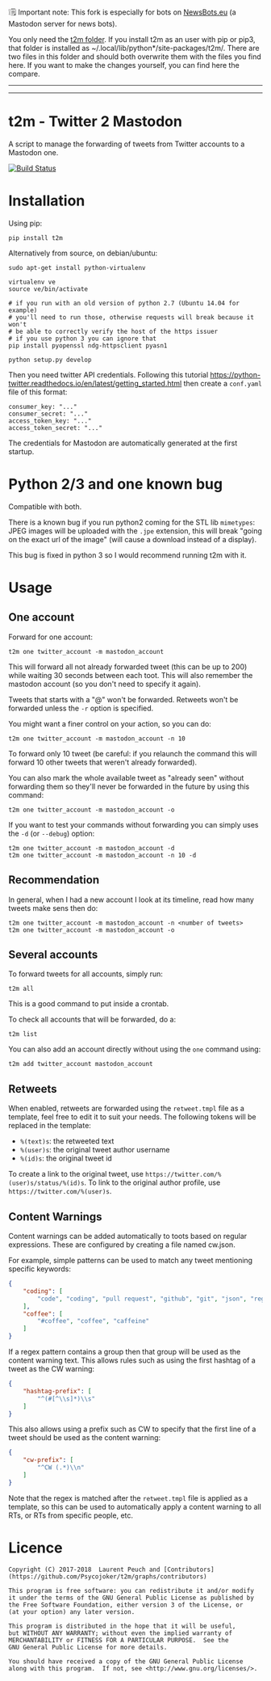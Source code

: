 ❕🗒 Important note: This fork is especially for bots on [NewsBots.eu](https://newsbots.eu) (a Mastodon server for news bots). 

You only need the [t2m folder](https://github.com/jeroenpraat/t2m/tree/master/t2m). If you install t2m as an user with pip or pip3, that folder is installed as ~/.local/lib/python*/site-packages/t2m/. There are two files in this folder and should both overwrite them with the files you find here. If you want to make the changes yourself, you can find here the compare. 

----
----

# t2m - Twitter 2 Mastodon

A script to manage the forwarding of tweets from Twitter accounts to a Mastodon one.

[![Build Status](https://travis-ci.org/YoloSwagTeam/t2m.svg)](https://travis-ci.org/YoloSwagTeam/t2m)

# Installation

Using pip:

    pip install t2m

Alternatively from source, on debian/ubuntu:

    sudo apt-get install python-virtualenv

    virtualenv ve
    source ve/bin/activate

    # if you run with an old version of python 2.7 (Ubuntu 14.04 for example)
    # you'll need to run those, otherwise requests will break because it won't
    # be able to correctly verify the host of the https issuer
    # if you use python 3 you can ignore that
    pip install pyopenssl ndg-httpsclient pyasn1

    python setup.py develop

Then you need twitter API credentials. Following this tutorial https://python-twitter.readthedocs.io/en/latest/getting_started.html then create a `conf.yaml` file of this format:

    consumer_key: "..."
    consumer_secret: "..."
    access_token_key: "..."
    access_token_secret: "..."

The credentials for Mastodon are automatically generated at the first startup.

# Python 2/3 and one known bug

Compatible with both.

There is a known bug if you run python2 coming for the STL lib `mimetypes`:
JPEG images will be uploaded with the `.jpe` extension, this will break "going
on the exact url of the image" (will cause a download instead of a display).

This bug is fixed in python 3 so I would recommend running t2m with it.

# Usage

## One account

Forward for one account:

    t2m one twitter_account -m mastodon_account

This will forward all not already forwarded tweet (this can be up to 200) while
waiting 30 seconds between each toot. This will also remember the mastodon account (so you don't need to specify it again).

Tweets that starts with a "@" won't be forwarded.  Retweets won't be forwarded unless the `-r` option is specified.

You might want a finer control on your action, so you can do:

    t2m one twitter_account -m mastodon_account -n 10

To forward only 10 tweet (be careful: if you relaunch the command this will forward 10 other tweets that weren't already forwarded).

You can also mark the whole available tweet as "already seen" without forwarding them so they'll never be forwarded in the future by using this command:

    t2m one twitter_account -m mastodon_account -o

If you want to test your commands without forwarding you can simply uses the `-d` (or `--debug`) option:

    t2m one twitter_account -m mastodon_account -d
    t2m one twitter_account -m mastodon_account -n 10 -d

## Recommendation

In general, when I had a new account I look at its timeline, read how many tweets make sens then do:

    t2m one twitter_account -m mastodon_account -n <number of tweets>
    t2m one twitter_account -m mastodon_account -o

## Several accounts

To forward tweets for all accounts, simply run:

    t2m all

This is a good command to put inside a crontab.

To check all accounts that will be forwarded, do a:

    t2m list

You can also add an account directly without using the `one` command using:

    t2m add twitter_account mastodon_account

## Retweets

When enabled, retweets are forwarded using the `retweet.tmpl` file as a template, feel free to edit it to suit your needs.  The following tokens will be replaced in the template:

* `%(text)s`: the retweeted text
* `%(user)s`: the original tweet author username
* `%(id)s`: the original tweet id

To create a link to the original tweet, use `https://twitter.com/%(user)s/status/%(id)s`.  To link to the original author profile, use `https://twitter.com/%(user)s`.


## Content Warnings

Content warnings can be added automatically to toots based on regular
expressions. These are configured by creating a file named cw.json.

For example, simple patterns can be used to match any tweet mentioning specific
keywords:

```json
{
    "coding": [
        "code", "coding", "pull request", "github", "git", "json", "regex"
    ],
    "coffee": [
        "#coffee", "coffee", "caffeine"
    ]
}
```

If a regex pattern contains a group then that group will be used as the content
warning text. This allows rules such as using the first hashtag of a tweet as
the CW warning:

```json
{
    "hashtag-prefix": [
        "^(#[^\\s]*)\\s"
    ]
}
```

This also allows using a prefix such as CW to specify that the first line of a
tweet should be used as the content warning:

```json
{
    "cw-prefix": [
        "^CW (.*)\\n"
    ]
}
```

Note that the regex is matched after the `retweet.tmpl` file is applied as a
template, so this can be used to automatically apply a content warning to all
RTs, or RTs from specific people, etc.

# Licence

    Copyright (C) 2017-2018  Laurent Peuch and [Contributors](https://github.com/Psycojoker/t2m/graphs/contributors)

    This program is free software: you can redistribute it and/or modify
    it under the terms of the GNU General Public License as published by
    the Free Software Foundation, either version 3 of the License, or
    (at your option) any later version.

    This program is distributed in the hope that it will be useful,
    but WITHOUT ANY WARRANTY; without even the implied warranty of
    MERCHANTABILITY or FITNESS FOR A PARTICULAR PURPOSE.  See the
    GNU General Public License for more details.

    You should have received a copy of the GNU General Public License
    along with this program.  If not, see <http://www.gnu.org/licenses/>.

